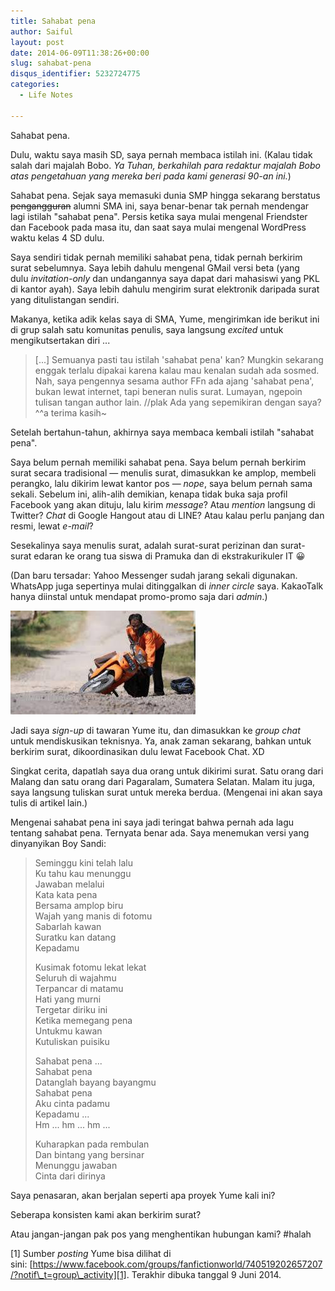 ```yaml
---
title: Sahabat pena
author: Saiful
layout: post
date: 2014-06-09T11:38:26+00:00
slug: sahabat-pena
disqus_identifier: 5232724775
categories:
  - Life Notes

---
```

Sahabat pena.

Dulu, waktu saya masih SD, saya pernah membaca istilah ini. (Kalau tidak salah dari majalah Bobo. _Ya Tuhan, berkahilah para redaktur majalah Bobo atas pengetahuan yang mereka beri pada kami generasi 90-an ini._)

Sahabat pena. Sejak saya memasuki dunia SMP hingga sekarang berstatus <del>pengangguran</del> alumni SMA ini, saya benar-benar tak pernah mendengar lagi istilah "sahabat pena". Persis ketika saya mulai mengenal Friendster dan Facebook pada masa itu, dan saat saya mulai mengenal WordPress waktu kelas 4 SD dulu.

Saya sendiri tidak pernah memiliki sahabat pena, tidak pernah berkirim surat sebelumnya. Saya lebih dahulu mengenal GMail versi beta (yang dulu _invitation-only_ dan undangannya saya dapat dari mahasiswi yang PKL di kantor ayah). Saya lebih dahulu mengirim surat elektronik daripada surat yang ditulistangan sendiri.

Makanya, ketika adik kelas saya di SMA, Yume, mengirimkan ide berikut ini di grup salah satu komunitas penulis, saya langsung _excited_ untuk mengikutsertakan diri ...

<!--more-->

> [...] Semuanya pasti tau istilah 'sahabat pena' kan? Mungkin sekarang enggak terlalu dipakai karena kalau mau kenalan sudah ada sosmed. Nah, saya pengennya sesama author FFn ada ajang 'sahabat pena', bukan lewat internet, tapi beneran nulis surat. Lumayan, ngepoin tulisan tangan author lain. //plak Ada yang sepemikiran dengan saya? ^^a terima kasih~

Setelah bertahun-tahun, akhirnya saya membaca kembali istilah "sahabat pena".

Saya belum pernah memiliki sahabat pena. Saya belum pernah berkirim surat secara tradisional — menulis surat, dimasukkan ke amplop, membeli perangko, lalu dikirim lewat kantor pos — _nope_, saya belum pernah sama sekali. Sebelum ini, alih-alih demikian, kenapa tidak buka saja profil Facebook yang akan dituju, lalu kirim _message_? Atau _mention_ langsung di Twitter? _Chat_ di Google Hangout atau di LINE? Atau kalau perlu panjang dan resmi, lewat _e-mail_?

Sesekalinya saya menulis surat, adalah surat-surat perizinan dan surat-surat edaran ke orang tua siswa di Pramuka dan di ekstrakurikuler IT 😀

(Dan baru tersadar: Yahoo Messenger sudah jarang sekali digunakan. WhatsApp juga sepertinya mulai ditinggalkan di _inner circle_ saya. KakaoTalk hanya diinstal untuk mendapat promo-promo saja dari _admin_.)

!["Sebentar, anak-anak ... bapak jatuh ..." Foto ini menyebar viral sekali ketika pengumuman kelulusan. :))](pak-pos-jatuh.jpg)

Jadi saya _sign-up_ di tawaran Yume itu, dan dimasukkan ke _group chat_ untuk mendiskusikan teknisnya. Ya, anak zaman sekarang, bahkan untuk berkirim surat, dikoordinasikan dulu lewat Facebook Chat. XD

Singkat cerita, dapatlah saya dua orang untuk dikirimi surat. Satu orang dari Malang dan satu orang dari Pagaralam, Sumatera Selatan. Malam itu juga, saya langsung tuliskan surat untuk mereka berdua. (Mengenai ini akan saya tulis di artikel lain.)

Mengenai sahabat pena ini saya jadi teringat bahwa pernah ada lagu tentang sahabat pena. Ternyata benar ada. Saya menemukan versi yang dinyanyikan Boy Sandi:

> Seminggu kini telah lalu<br>
> Ku tahu kau menunggu<br>
> Jawaban melalui<br>
> Kata kata pena<br>
> Bersama amplop biru<br>
> Wajah yang manis di fotomu<br>
> Sabarlah kawan<br>
> Suratku kan datang<br>
> Kepadamu
>
> Kusimak fotomu lekat lekat<br>
> Seluruh di wajahmu<br>
> Terpancar di matamu<br>
> Hati yang murni<br>
> Tergetar diriku ini<br>
> Ketika memegang pena<br>
> Untukmu kawan<br>
> Kutuliskan puisiku
>
> Sahabat pena ...<br>
> Sahabat pena<br>
> Datanglah bayang bayangmu<br>
> Sahabat pena<br>
> Aku cinta padamu<br>
> Kepadamu ...<br>
> Hm ... hm ... hm ...
>
> Kuharapkan pada rembulan<br>
> Dan bintang yang bersinar<br>
> Menunggu jawaban<br>
> Cinta dari dirinya

Saya penasaran, akan berjalan seperti apa proyek Yume kali ini?

Seberapa konsisten kami akan berkirim surat?

Atau jangan-jangan pak pos yang menghentikan hubungan kami? #halah

\[1\] Sumber _posting_ Yume bisa dilihat di sini: [https://www.facebook.com/groups/fanfictionworld/740519202657207/?notif\_t=group\_activity][1]. Terakhir dibuka tanggal 9 Juni 2014.

 [1]: https://www.facebook.com/groups/fanfictionworld/740519202657207/?notif_t=group_activity
